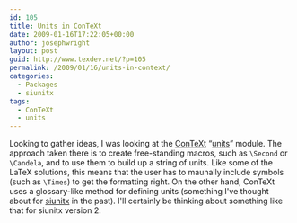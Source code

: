 ```yaml
---
id: 105
title: Units in ConTeXt
date: 2009-01-16T17:22:05+00:00
author: josephwright
layout: post
guid: http://www.texdev.net/?p=105
permalink: /2009/01/16/units-in-context/
categories:
  - Packages
  - siunitx
tags:
  - ConTeXt
  - units
---
```

Looking to gather ideas, I was looking at the [ConTeXt](http://wiki.contextgarden.net) “[units](http://wiki.contextgarden.net/Units)” module. The approach taken there is to create free-standing macros, such as `\Second` or `\Candela`, and to use them to build up a string of units. Like some of the LaTeX solutions, this means that the user has to maunally include symbols (such as `\Times`) to get the formatting right. On the other hand, ConTeXt uses a glossary-like method for defining units (something I've thought about for [siunitx](http://tug.ctan.org/cgi-bin/ctanPackageInformation.py?id=siunitx) in the past).  I'll certainly be thinking about something like that for siunitx version 2.
